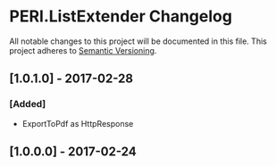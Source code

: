 # PERI.ListExtender Changelog

All notable changes to this project will be documented in this file.
This project adheres to [Semantic Versioning](http://semver.org/).

## [1.0.1.0] - 2017-02-28
### [Added]
- ExportToPdf as HttpResponse

## [1.0.0.0] - 2017-02-24